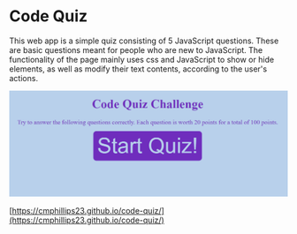 # Code Quiz

This web app is a simple quiz consisting of 5 JavaScript questions.  These are basic questions meant for people who are new to JavaScript.  The functionality of the page mainly uses css and JavaScript to show or hide elements, as well as modify their text contents, according to the user's actions.

![screenshot](./assets/code-quiz.PNG)

[https://cmphillips23.github.io/code-quiz/](https://cmphillips23.github.io/code-quiz/)
